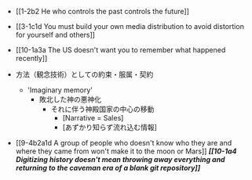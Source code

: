 - [[1-2b2 He who controls the past controls the future]]
- [[3-1c1d You must build your own media distribution to avoid distortion for yourself and others]]

- [[10-1a3a The US doesn't want you to remember what happened recently]]

- 方法（観念技術）としての約束・服属・契約
	- 'Imaginary memory'
		- 敗北した神の悪神化
			- それに伴う神殿国家の中心の移動
				- [Narrative = Sales]
				- [あずかり知らず流れ込む情報]

- [[9-4b2a1d A group of people who doesn't know who they are and where they came from won't make it to the moon or Mars]]
	***[[10-1a4 Digitizing history doesn't mean throwing away everything and returning to the caveman era of a blank git repository]]***